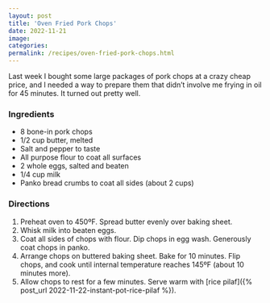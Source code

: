 ```yaml
---
layout: post
title: 'Oven Fried Pork Chops'
date: 2022-11-21
image:
categories:
permalink: /recipes/oven-fried-pork-chops.html
---
```


Last week I bought some large packages of pork chops at a crazy cheap price, and I needed a way to prepare them that didn’t involve me frying in oil for 45 minutes. It turned out pretty well.

### Ingredients

- 8 bone-in pork chops
- 1/2 cup butter, melted
- Salt and pepper to taste
- All purpose flour to coat all surfaces
- 2 whole eggs, salted and beaten
- 1/4 cup milk
- Panko bread crumbs to coat all sides (about 2 cups)

### Directions

1. Preheat oven to 450ºF. Spread butter evenly over baking sheet.
2. Whisk milk into beaten eggs.
3. Coat all sides of chops with flour. Dip chops in egg wash. Generously coat chops in panko.
6. Arrange chops on buttered baking sheet. Bake for 10 minutes. Flip chops, and cook until internal temperature reaches 145ºF (about 10 minutes more).
8. Allow chops to rest for a few minutes. Serve warm with [rice pilaf]({% post_url 2022-11-22-instant-pot-rice-pilaf %}).